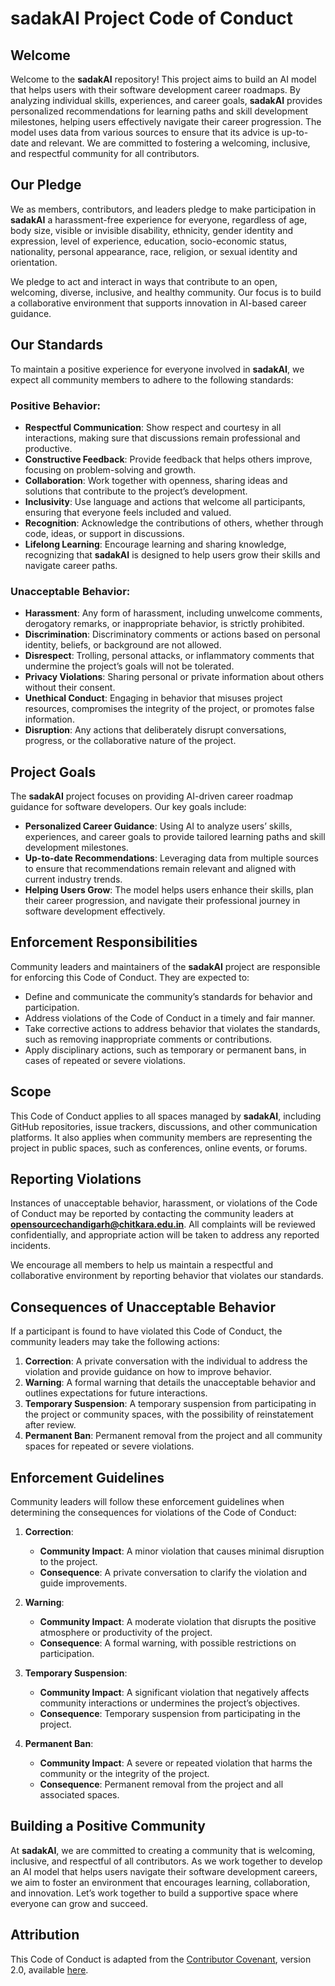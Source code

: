 # sadakAI Project Code of Conduct

## Welcome

Welcome to the **sadakAI** repository! This project aims to build an AI model that helps users with their software development career roadmaps. By analyzing individual skills, experiences, and career goals, **sadakAI** provides personalized recommendations for learning paths and skill development milestones, helping users effectively navigate their career progression. The model uses data from various sources to ensure that its advice is up-to-date and relevant. We are committed to fostering a welcoming, inclusive, and respectful community for all contributors.

## Our Pledge

We as members, contributors, and leaders pledge to make participation in **sadakAI** a harassment-free experience for everyone, regardless of age, body size, visible or invisible disability, ethnicity, gender identity and expression, level of experience, education, socio-economic status, nationality, personal appearance, race, religion, or sexual identity and orientation.

We pledge to act and interact in ways that contribute to an open, welcoming, diverse, inclusive, and healthy community. Our focus is to build a collaborative environment that supports innovation in AI-based career guidance.

## Our Standards

To maintain a positive experience for everyone involved in **sadakAI**, we expect all community members to adhere to the following standards:

### Positive Behavior:
- **Respectful Communication**: Show respect and courtesy in all interactions, making sure that discussions remain professional and productive.
- **Constructive Feedback**: Provide feedback that helps others improve, focusing on problem-solving and growth.
- **Collaboration**: Work together with openness, sharing ideas and solutions that contribute to the project’s development.
- **Inclusivity**: Use language and actions that welcome all participants, ensuring that everyone feels included and valued.
- **Recognition**: Acknowledge the contributions of others, whether through code, ideas, or support in discussions.
- **Lifelong Learning**: Encourage learning and sharing knowledge, recognizing that **sadakAI** is designed to help users grow their skills and navigate career paths.

### Unacceptable Behavior:
- **Harassment**: Any form of harassment, including unwelcome comments, derogatory remarks, or inappropriate behavior, is strictly prohibited.
- **Discrimination**: Discriminatory comments or actions based on personal identity, beliefs, or background are not allowed.
- **Disrespect**: Trolling, personal attacks, or inflammatory comments that undermine the project’s goals will not be tolerated.
- **Privacy Violations**: Sharing personal or private information about others without their consent.
- **Unethical Conduct**: Engaging in behavior that misuses project resources, compromises the integrity of the project, or promotes false information.
- **Disruption**: Any actions that deliberately disrupt conversations, progress, or the collaborative nature of the project.

## Project Goals

The **sadakAI** project focuses on providing AI-driven career roadmap guidance for software developers. Our key goals include:

- **Personalized Career Guidance**: Using AI to analyze users’ skills, experiences, and career goals to provide tailored learning paths and skill development milestones.
- **Up-to-date Recommendations**: Leveraging data from multiple sources to ensure that recommendations remain relevant and aligned with current industry trends.
- **Helping Users Grow**: The model helps users enhance their skills, plan their career progression, and navigate their professional journey in software development effectively.

## Enforcement Responsibilities

Community leaders and maintainers of the **sadakAI** project are responsible for enforcing this Code of Conduct. They are expected to:

- Define and communicate the community’s standards for behavior and participation.
- Address violations of the Code of Conduct in a timely and fair manner.
- Take corrective actions to address behavior that violates the standards, such as removing inappropriate comments or contributions.
- Apply disciplinary actions, such as temporary or permanent bans, in cases of repeated or severe violations.

## Scope

This Code of Conduct applies to all spaces managed by **sadakAI**, including GitHub repositories, issue trackers, discussions, and other communication platforms. It also applies when community members are representing the project in public spaces, such as conferences, online events, or forums.

## Reporting Violations

Instances of unacceptable behavior, harassment, or violations of the Code of Conduct may be reported by contacting the community leaders at **opensourcechandigarh@chitkara.edu.in**. All complaints will be reviewed confidentially, and appropriate action will be taken to address any reported incidents.

We encourage all members to help us maintain a respectful and collaborative environment by reporting behavior that violates our standards.

## Consequences of Unacceptable Behavior

If a participant is found to have violated this Code of Conduct, the community leaders may take the following actions:

1. **Correction**: A private conversation with the individual to address the violation and provide guidance on how to improve behavior.
2. **Warning**: A formal warning that details the unacceptable behavior and outlines expectations for future interactions.
3. **Temporary Suspension**: A temporary suspension from participating in the project or community spaces, with the possibility of reinstatement after review.
4. **Permanent Ban**: Permanent removal from the project and all community spaces for repeated or severe violations.

## Enforcement Guidelines

Community leaders will follow these enforcement guidelines when determining the consequences for violations of the Code of Conduct:

1. **Correction**:
   - **Community Impact**: A minor violation that causes minimal disruption to the project.
   - **Consequence**: A private conversation to clarify the violation and guide improvements.

2. **Warning**:
   - **Community Impact**: A moderate violation that disrupts the positive atmosphere or productivity of the project.
   - **Consequence**: A formal warning, with possible restrictions on participation.

3. **Temporary Suspension**:
   - **Community Impact**: A significant violation that negatively affects community interactions or undermines the project’s objectives.
   - **Consequence**: Temporary suspension from participating in the project.

4. **Permanent Ban**:
   - **Community Impact**: A severe or repeated violation that harms the community or the integrity of the project.
   - **Consequence**: Permanent removal from the project and all associated spaces.

## Building a Positive Community

At **sadakAI**, we are committed to creating a community that is welcoming, inclusive, and respectful of all contributors. As we work together to develop an AI model that helps users navigate their software development careers, we aim to foster an environment that encourages learning, collaboration, and innovation. Let’s work together to build a supportive space where everyone can grow and succeed.

## Attribution

This Code of Conduct is adapted from the [Contributor Covenant](https://www.contributor-covenant.org), version 2.0, available [here](https://www.contributor-covenant.org/version/2/0/code_of_conduct.html).

